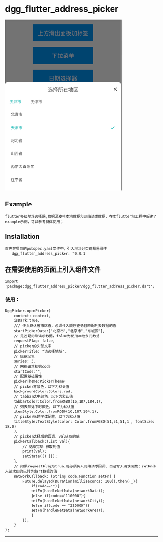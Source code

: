 # dgg_flutter_address_picker

![Image text](https://raw.githubusercontent.com/DGGMobileDev/dgg_flutter_address_picker/master/Readme-image/m_b32b44a6ff12f4878a069cd624816b86_r.png)

## Example

    flutter多级地址选择器,数据源支持本地数据和网络请求数据，在本flutter包工程中新建了example示例，可以参考具体使用；

## Installation

    首先在项目的pubspec.yaml文件中，引入地址分页选择器组件
       dgg_flutter_address_picker: ^0.0.1

## 在需要使用的页面上引入组件文件
    import 'package:dgg_flutter_address_picker/dgg_flutter_address_picker.dart';

### 使用：
    DggPicker.openPicker(
        context: context,
        isDark:true,
        /// 传入默认省市区值，必须传入顺序正确且匹配列表数据的值
        startPickerData:["北京市","北京市","东城区"],
        // 是否是网络请求数据，false为使用本地多元数据
        requestFlag: false,
        // picker的头部文字
        pickerTitle: "请选择地址",
        // 级数必填
        series: 3,
        // 网络请求初始code
        startCode:"",
        // 配置基础属性
        pickerTheme:PickerTheme(
        // picker背景色，以下为默认值
        backgroundColor:Colors.red,
        // tabbar选中颜色，以下为默认值
        tabbarColor:Color.fromRGBO(16,187,184,1),
        // 列表项选中时颜色，以下为默认值
        itemStyle:Color.fromRGBO(16,187,184,1),
        // picker标题字体配置，以下为默认值
        titleStyle:TextStyle(color: Color.fromRGBO(51,51,51,1), fontSize: 18.0)
        ),
        // picker选择后的回调，val获取的值
        pickerCallback:(List val){
            // 选择完毕 获取到值
            print(val);
            setState(() {});
        },
        // 如果requestFlag为true,则必须传入网络请求回调，自己写入请求函数；setFn传入请求到的已转为dart数据的值
        networkCallback: (String code,Function setFn) {
            Future.delayed(Duration(milliseconds: 100)).then((_){
                if(code==""){
                setFn(handleNetData(networkData));
                }else if(code=="110000"){
                setFn(handleNetData(networkCity));
                }else if(code == "220000"){
                setFn(handleNetData(networkArea));
                }
            });
        }
    );
--------------------
